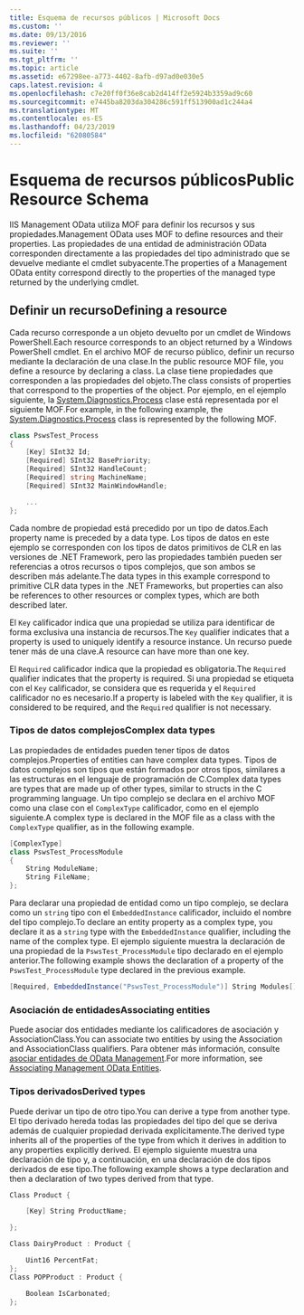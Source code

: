 ```yaml
---
title: Esquema de recursos públicos | Microsoft Docs
ms.custom: ''
ms.date: 09/13/2016
ms.reviewer: ''
ms.suite: ''
ms.tgt_pltfrm: ''
ms.topic: article
ms.assetid: e67298ee-a773-4402-8afb-d97ad0e030e5
caps.latest.revision: 4
ms.openlocfilehash: c7e20ff0f36e8cab2d414ff2e5924b3359ad9c60
ms.sourcegitcommit: e7445ba8203da304286c591ff513900ad1c244a4
ms.translationtype: MT
ms.contentlocale: es-ES
ms.lasthandoff: 04/23/2019
ms.locfileid: "62080584"
---
```

# <a name="public-resource-schema"></a><span data-ttu-id="71b12-102">Esquema de recursos públicos</span><span class="sxs-lookup"><span data-stu-id="71b12-102">Public Resource Schema</span></span>

<span data-ttu-id="71b12-103">IIS Management OData utiliza MOF para definir los recursos y sus propiedades.</span><span class="sxs-lookup"><span data-stu-id="71b12-103">Management OData uses MOF to define resources and their properties.</span></span> <span data-ttu-id="71b12-104">Las propiedades de una entidad de administración OData corresponden directamente a las propiedades del tipo administrado que se devuelve mediante el cmdlet subyacente.</span><span class="sxs-lookup"><span data-stu-id="71b12-104">The properties of a Management OData entity correspond directly to the properties of the managed type returned by the underlying cmdlet.</span></span>

## <a name="defining-a-resource"></a><span data-ttu-id="71b12-105">Definir un recurso</span><span class="sxs-lookup"><span data-stu-id="71b12-105">Defining a resource</span></span>

<span data-ttu-id="71b12-106">Cada recurso corresponde a un objeto devuelto por un cmdlet de Windows PowerShell.</span><span class="sxs-lookup"><span data-stu-id="71b12-106">Each resource corresponds to an object returned by a Windows PowerShell cmdlet.</span></span> <span data-ttu-id="71b12-107">En el archivo MOF de recurso público, definir un recurso mediante la declaración de una clase.</span><span class="sxs-lookup"><span data-stu-id="71b12-107">In the public resource MOF file, you define a resource by declaring a class.</span></span> <span data-ttu-id="71b12-108">La clase tiene propiedades que corresponden a las propiedades del objeto.</span><span class="sxs-lookup"><span data-stu-id="71b12-108">The class consists of properties that correspond to the properties of the object.</span></span> <span data-ttu-id="71b12-109">Por ejemplo, en el ejemplo siguiente, la [System.Diagnostics.Process](/dotnet/api/System.Diagnostics.Process) clase está representada por el siguiente MOF.</span><span class="sxs-lookup"><span data-stu-id="71b12-109">For example, in the following example, the [System.Diagnostics.Process](/dotnet/api/System.Diagnostics.Process) class is represented by the following MOF.</span></span>

```csharp
class PswsTest_Process
{
    [Key] SInt32 Id;
    [Required] SInt32 BasePriority;
    [Required] SInt32 HandleCount;
    [Required] string MachineName;
    [Required] SInt32 MainWindowHandle;

    ...
};
```

<span data-ttu-id="71b12-110">Cada nombre de propiedad está precedido por un tipo de datos.</span><span class="sxs-lookup"><span data-stu-id="71b12-110">Each property name is preceded by a data type.</span></span> <span data-ttu-id="71b12-111">Los tipos de datos en este ejemplo se corresponden con los tipos de datos primitivos de CLR en las versiones de .NET Framework, pero las propiedades también pueden ser referencias a otros recursos o tipos complejos, que son ambos se describen más adelante.</span><span class="sxs-lookup"><span data-stu-id="71b12-111">The data types in this example correspond to primitive CLR data types in the .NET Frameworks, but properties can also be references to other resources or complex types, which are both described later.</span></span>

<span data-ttu-id="71b12-112">El `Key` calificador indica que una propiedad se utiliza para identificar de forma exclusiva una instancia de recursos.</span><span class="sxs-lookup"><span data-stu-id="71b12-112">The `Key` qualifier indicates that a property is used to uniquely identify a resource instance.</span></span> <span data-ttu-id="71b12-113">Un recurso puede tener más de una clave.</span><span class="sxs-lookup"><span data-stu-id="71b12-113">A resource can have more than one key.</span></span>

<span data-ttu-id="71b12-114">El `Required` calificador indica que la propiedad es obligatoria.</span><span class="sxs-lookup"><span data-stu-id="71b12-114">The `Required` qualifier indicates that the property is required.</span></span> <span data-ttu-id="71b12-115">Si una propiedad se etiqueta con el `Key` calificador, se considera que es requerida y el `Required` calificador no es necesario.</span><span class="sxs-lookup"><span data-stu-id="71b12-115">If a property is labeled with the `Key` qualifier, it is considered to be required, and the `Required` qualifier is not necessary.</span></span>

### <a name="complex-data-types"></a><span data-ttu-id="71b12-116">Tipos de datos complejos</span><span class="sxs-lookup"><span data-stu-id="71b12-116">Complex data types</span></span>

<span data-ttu-id="71b12-117">Las propiedades de entidades pueden tener tipos de datos complejos.</span><span class="sxs-lookup"><span data-stu-id="71b12-117">Properties of entities can have complex data types.</span></span> <span data-ttu-id="71b12-118">Tipos de datos complejos son tipos que están formados por otros tipos, similares a las estructuras en el lenguaje de programación de C.</span><span class="sxs-lookup"><span data-stu-id="71b12-118">Complex data types are types that are made up of other types, similar to structs in the C programming language.</span></span> <span data-ttu-id="71b12-119">Un tipo complejo se declara en el archivo MOF como una clase con el `ComplexType` calificador, como en el ejemplo siguiente.</span><span class="sxs-lookup"><span data-stu-id="71b12-119">A complex type is declared in the MOF file as a class with the `ComplexType` qualifier, as in the following example.</span></span>

```csharp
[ComplexType]
class PswsTest_ProcessModule
{
    String ModuleName;
    String FileName;
};
```

<span data-ttu-id="71b12-120">Para declarar una propiedad de entidad como un tipo complejo, se declara como un `string` tipo con el `EmbeddedInstance` calificador, incluido el nombre del tipo complejo.</span><span class="sxs-lookup"><span data-stu-id="71b12-120">To declare an entity property as a complex type, you declare it as a `string` type with the `EmbeddedInstance` qualifier, including the name of the complex type.</span></span> <span data-ttu-id="71b12-121">El ejemplo siguiente muestra la declaración de una propiedad de la `PswsTest_ProcessModule` tipo declarado en el ejemplo anterior.</span><span class="sxs-lookup"><span data-stu-id="71b12-121">The following example shows the declaration of a property of the `PswsTest_ProcessModule` type declared in the previous example.</span></span>

```csharp
[Required, EmbeddedInstance("PswsTest_ProcessModule")] String Modules[];
```

### <a name="associating-entities"></a><span data-ttu-id="71b12-122">Asociación de entidades</span><span class="sxs-lookup"><span data-stu-id="71b12-122">Associating entities</span></span>

<span data-ttu-id="71b12-123">Puede asociar dos entidades mediante los calificadores de asociación y AssociationClass.</span><span class="sxs-lookup"><span data-stu-id="71b12-123">You can associate two entities by using the Association and AssociationClass qualifiers.</span></span> <span data-ttu-id="71b12-124">Para obtener más información, consulte [asociar entidades de OData Management](./associating-management-odata-entities.md).</span><span class="sxs-lookup"><span data-stu-id="71b12-124">For more information, see [Associating Management OData Entities](./associating-management-odata-entities.md).</span></span>

### <a name="derived-types"></a><span data-ttu-id="71b12-125">Tipos derivados</span><span class="sxs-lookup"><span data-stu-id="71b12-125">Derived types</span></span>

<span data-ttu-id="71b12-126">Puede derivar un tipo de otro tipo.</span><span class="sxs-lookup"><span data-stu-id="71b12-126">You can derive a type from another type.</span></span> <span data-ttu-id="71b12-127">El tipo derivado hereda todas las propiedades del tipo del que se deriva además de cualquier propiedad derivada explícitamente.</span><span class="sxs-lookup"><span data-stu-id="71b12-127">The derived type inherits all of the properties of the type from which it derives in addition to any properties explicitly derived.</span></span> <span data-ttu-id="71b12-128">El ejemplo siguiente muestra una declaración de tipo y, a continuación, en una declaración de dos tipos derivados de ese tipo.</span><span class="sxs-lookup"><span data-stu-id="71b12-128">The following example shows a type declaration and then a declaration of two types derived from that type.</span></span>

```csharp
Class Product {

    [Key] String ProductName;

};

Class DairyProduct : Product {

    Uint16 PercentFat;
};
Class POPProduct : Product {

    Boolean IsCarbonated;
};
```